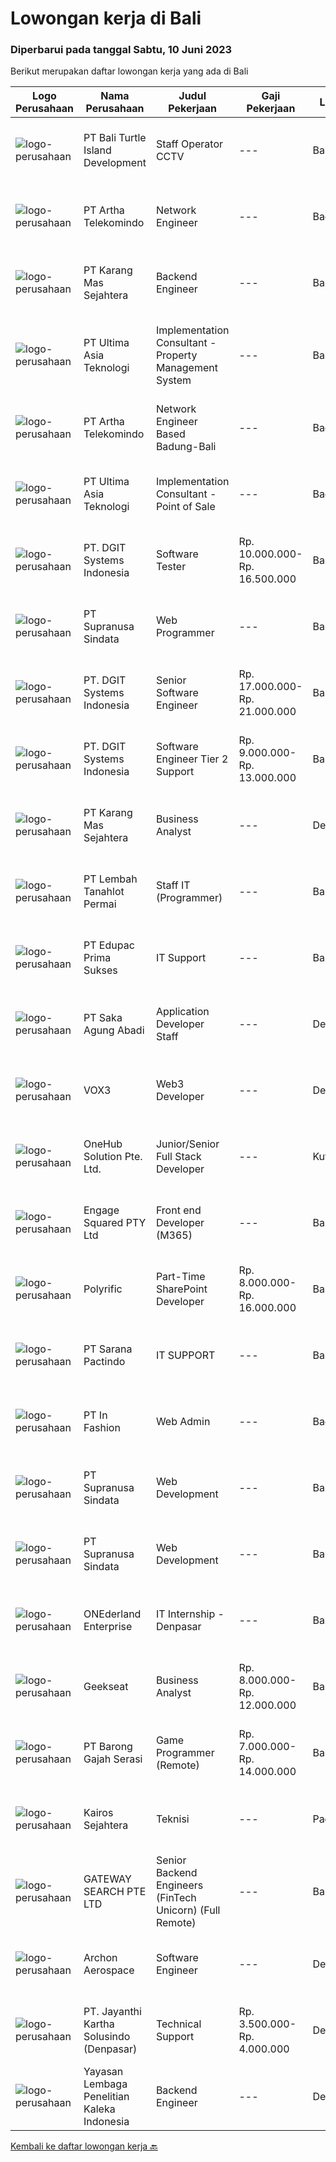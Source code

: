 
  # Lowongan kerja di Bali

  ### Diperbarui pada tanggal Sabtu, 10 Juni 2023

  Berikut merupakan daftar lowongan kerja yang ada di Bali

  |Logo Perusahaan | Nama Perusahaan | Judul Pekerjaan | Gaji Pekerjaan | Lokasi | Deskripsi | Tanggal diunggah | Pranala |
  | -------------- | --------------- | --------------- | --------- | --------- | -------------- | ------- | ----------- |
  |![logo-perusahaan](https://image-service-cdn.seek.com.au/eafd24e3896f07cf388f5926f60d06ba0a966af6/ee4dce1061f3f616224767ad58cb2fc751b8d2dc)|PT Bali Turtle Island Development|Staff Operator CCTV|---|Bali|Job specification: Monitoring kegiatan pengamanan melalui CCTV Melakukan penyortiran dan penyimpanan data rekan melalui CCTV Melakukan proses...|Jumat, 09 Juni 2023|https://www.jobstreet.co.id/id/job/staff-operator-cctv-4365591?token=0~ac2350bf-b38d-43eb-970a-c911e50b8ddc&sectionRank=1&jobId=jobstreet-id-job-4365591|
|![logo-perusahaan](https://image-service-cdn.seek.com.au/42331ff7086e2d8b042bccb97231fbe61b8dc8c7/ee4dce1061f3f616224767ad58cb2fc751b8d2dc)|PT Artha Telekomindo|Network Engineer|---|Badung|Kualifikasi: Umur maksimal 30 tahun Pendidikan minimal D3 Komputer / Teknik Informatika / sistem Informasi Menguasai dasar Komunikasi data LAN, WAN,...|Senin, 05 Juni 2023|https://www.jobstreet.co.id/id/job/network-engineer-4359289?token=0~ac2350bf-b38d-43eb-970a-c911e50b8ddc&sectionRank=2&jobId=jobstreet-id-job-4359289|
|![logo-perusahaan](https://image-service-cdn.seek.com.au/46eaa99b480ebc058935ab7c7ca5cf5c2f46d6da/ee4dce1061f3f616224767ad58cb2fc751b8d2dc)|PT Karang Mas Sejahtera|Backend Engineer|---|Bali|Being a core developer of our backend system such as booking-engine, app and rewards backend. Collaborating in our Automation Project. Participate in...|Kamis, 08 Juni 2023|https://www.jobstreet.co.id/id/job/backend-engineer-4352635?token=0~ac2350bf-b38d-43eb-970a-c911e50b8ddc&sectionRank=3&jobId=jobstreet-id-job-4352635|
|![logo-perusahaan](https://image-service-cdn.seek.com.au/baab7545c813a2abf6f82afe4f094a21d5f4eeb1/ee4dce1061f3f616224767ad58cb2fc751b8d2dc)|PT Ultima Asia Teknologi|Implementation Consultant - Property Management System|---|Bali|Are You Passionate About Technology, Hospitality Industry and Travelling? PT. ULTIMA ASIA TEKNOLOGI, a premier provider of Hospitality and F&amp;B...|Kamis, 08 Juni 2023|https://www.jobstreet.co.id/id/job/implementation-consultant-property-management-system-4364517?token=0~ac2350bf-b38d-43eb-970a-c911e50b8ddc&sectionRank=4&jobId=jobstreet-id-job-4364517|
|![logo-perusahaan](https://image-service-cdn.seek.com.au/42331ff7086e2d8b042bccb97231fbe61b8dc8c7/ee4dce1061f3f616224767ad58cb2fc751b8d2dc)|PT Artha Telekomindo|Network Engineer Based Badung-Bali|---|Badung|Kualifikasi: Umur maksimal 30 tahun Pendidikan minimal D3 Komputer / Teknik Informatika / sistem Informasi Menguasai dasar Komunikasi data LAN, WAN,...|Senin, 05 Juni 2023|https://www.jobstreet.co.id/id/job/network-engineer-based-badung-bali-4359842?token=0~ac2350bf-b38d-43eb-970a-c911e50b8ddc&sectionRank=5&jobId=jobstreet-id-job-4359842|
|![logo-perusahaan](https://image-service-cdn.seek.com.au/baab7545c813a2abf6f82afe4f094a21d5f4eeb1/ee4dce1061f3f616224767ad58cb2fc751b8d2dc)|PT Ultima Asia Teknologi|Implementation Consultant - Point of Sale|---|Badung|Are You Passionate About Technology, Hospitality Industry and Travelling? PT. ULTIMA ASIA TEKNOLOGI, a premier provider of Hospitality and F&amp;B...|Kamis, 08 Juni 2023|https://www.jobstreet.co.id/id/job/implementation-consultant-point-of-sale-4364593?token=0~ac2350bf-b38d-43eb-970a-c911e50b8ddc&sectionRank=6&jobId=jobstreet-id-job-4364593|
|![logo-perusahaan](https://image-service-cdn.seek.com.au/86a88c2f6d7d45552583132278caf70ef23e7608/ee4dce1061f3f616224767ad58cb2fc751b8d2dc)|PT. DGIT Systems Indonesia|Software Tester|Rp. 10.000.000-Rp. 16.500.000|Bali|At CSG, you're more than your resume. We want your diverse perspective and unique background to help us enrich the work we do together. We believe...|Rabu, 07 Juni 2023|https://www.jobstreet.co.id/id/job/software-tester-4362475?token=0~ac2350bf-b38d-43eb-970a-c911e50b8ddc&sectionRank=7&jobId=jobstreet-id-job-4362475|
|![logo-perusahaan](https://image-service-cdn.seek.com.au/a50d942d1a834f67ed0f6529eed213256bc2fbab/ee4dce1061f3f616224767ad58cb2fc751b8d2dc)|PT Supranusa Sindata|Web Programmer|---|Bali|1. menguasai HTML, CSS dan Javascript. menguasai Type Script dan SASS 2. Familiar dengan ecosystem ****** dan memahami dengan baik ******3. afamiliar...|Kamis, 08 Juni 2023|https://www.jobstreet.co.id/id/job/web-programmer-1036081183?token=0~ac2350bf-b38d-43eb-970a-c911e50b8ddc&sectionRank=8&jobId=jobstreet-id-job-1036081183|
|![logo-perusahaan](https://image-service-cdn.seek.com.au/86a88c2f6d7d45552583132278caf70ef23e7608/ee4dce1061f3f616224767ad58cb2fc751b8d2dc)|PT. DGIT Systems Indonesia|Senior Software Engineer|Rp. 17.000.000-Rp. 21.000.000|Bali|At CSG, you're more than your resume. We want your diverse perspective and unique background to help us enrich the work we do together. We believe...|Rabu, 07 Juni 2023|https://www.jobstreet.co.id/id/job/senior-software-engineer-4362494?token=0~ac2350bf-b38d-43eb-970a-c911e50b8ddc&sectionRank=9&jobId=jobstreet-id-job-4362494|
|![logo-perusahaan](https://image-service-cdn.seek.com.au/721402f73be051d09706509a4a2f9961fb2ec206/ee4dce1061f3f616224767ad58cb2fc751b8d2dc)|PT. DGIT Systems Indonesia|Software Engineer Tier 2 Support|Rp. 9.000.000-Rp. 13.000.000|Bali|At CSG, you're more than your resume. We want your diverse perspective and unique background to help us enrich the work we do together. We believe...|Selasa, 06 Juni 2023|https://www.jobstreet.co.id/id/job/software-engineer-tier-2-support-4360261?token=0~ac2350bf-b38d-43eb-970a-c911e50b8ddc&sectionRank=10&jobId=jobstreet-id-job-4360261|
|![logo-perusahaan](https://image-service-cdn.seek.com.au/46eaa99b480ebc058935ab7c7ca5cf5c2f46d6da/ee4dce1061f3f616224767ad58cb2fc751b8d2dc)|PT Karang Mas Sejahtera|Business Analyst|---|Denpasar|Making financial projection for financing, business expansion, and new business purposes. Conduct data interpretation and analysis report such as...|Senin, 05 Juni 2023|https://www.jobstreet.co.id/id/job/business-analyst-4359126?token=0~ac2350bf-b38d-43eb-970a-c911e50b8ddc&sectionRank=11&jobId=jobstreet-id-job-4359126|
|![logo-perusahaan](https://image-service-cdn.seek.com.au/38862973985675718f5b8fc2af6744a1740a6b16/ee4dce1061f3f616224767ad58cb2fc751b8d2dc)|PT Lembah Tanahlot Permai|Staff IT (Programmer)|---|Bali|Tugas Pokok  Jabatan                                                                      Menganalisa kebutuhan...|Senin, 05 Juni 2023|https://www.jobstreet.co.id/id/job/staff-it-programmer-1036053462?token=0~ac2350bf-b38d-43eb-970a-c911e50b8ddc&sectionRank=12&jobId=jobstreet-id-job-1036053462|
|![logo-perusahaan](https://image-service-cdn.seek.com.au/f16c269049d331cdaf740f4113230f19b9a30365/ee4dce1061f3f616224767ad58cb2fc751b8d2dc)|PT Edupac Prima Sukses|IT Support|---|Bali|Having Knowledge of IT Hardware, Network/LAN, Internet server, Windows , Office, Including installation and troubleshoting Good Communication skill in...|Rabu, 31 Mei 2023|https://www.jobstreet.co.id/id/job/it-support-4355340?token=0~ac2350bf-b38d-43eb-970a-c911e50b8ddc&sectionRank=13&jobId=jobstreet-id-job-4355340|
|![logo-perusahaan](https://image-service-cdn.seek.com.au/384a1db14e62f7da63b57a7ef324b876fe6c149b/ee4dce1061f3f616224767ad58cb2fc751b8d2dc)|PT Saka Agung Abadi|Application Developer Staff|---|Denpasar|Membuat sebuah aplikasi/fitur yang sesuai dengan alur proses bisnis perusahaan dan arahan yang diberikan oleh Application Developer Supervisor/IT...|Sabtu, 03 Juni 2023|https://www.jobstreet.co.id/id/job/application-developer-staff-4338893?token=0~ac2350bf-b38d-43eb-970a-c911e50b8ddc&sectionRank=14&jobId=jobstreet-id-job-4338893|
|![logo-perusahaan](https://image-service-cdn.seek.com.au/6a720ec5bcecfd8304da2f1145c24bf5d61eba57/ee4dce1061f3f616224767ad58cb2fc751b8d2dc)|VOX3|Web3 Developer|---|Denpasar|Job Description: Develop and maintain decentralized applications using Web3 technologies. Collaborate with cross-functional teams to design, develop,...|Kamis, 08 Juni 2023|https://www.jobstreet.co.id/id/job/web3-developer-4364442?token=0~ac2350bf-b38d-43eb-970a-c911e50b8ddc&sectionRank=15&jobId=jobstreet-id-job-4364442|
|![logo-perusahaan](https://image-service-cdn.seek.com.au/f7efdc27d31a74e5f48d6706a50aca644d378a40/ee4dce1061f3f616224767ad58cb2fc751b8d2dc)|OneHub Solution Pte. Ltd.|Junior/Senior Full Stack Developer|---|Kuta|Duties and Responsibilities: Collaborate with other engineers to develop and deploy new features Design, build, and maintain our API’s Write...|Sabtu, 03 Juni 2023|https://www.jobstreet.co.id/id/job/junior-senior-full-stack-developer-4348099?token=0~ac2350bf-b38d-43eb-970a-c911e50b8ddc&sectionRank=16&jobId=jobstreet-id-job-4348099|
|![logo-perusahaan](https://image-service-cdn.seek.com.au/ced0e37ea279d1b5949baa580a000fa1ffee94e1/ee4dce1061f3f616224767ad58cb2fc751b8d2dc)|Engage Squared PTY Ltd|Front end Developer (M365)|---|Bali|Work on the cutting edge of Microsoft 365 development!Are you a gun at using React, SharePoint Framework (SPFx), Azure, PowerShell and .Net Core to...|Jumat, 02 Juni 2023|https://www.jobstreet.co.id/id/job/front-end-developer-m365-5413174/origin/my?token=0~ac2350bf-b38d-43eb-970a-c911e50b8ddc&sectionRank=17&jobId=jobstreet-my-job-5413174|
|![logo-perusahaan](https://image-service-cdn.seek.com.au/0b2021cd0b629c805b98ee700ff08f0e298ab07c/ee4dce1061f3f616224767ad58cb2fc751b8d2dc)|Polyrific|Part-Time SharePoint Developer|Rp. 8.000.000-Rp. 16.000.000|Bali|Location: IndonesiaJob Type: Part-TimeAbout Us: Polyrific is a technology company specializing in software development, machine learning, and DevOps...|Jumat, 02 Juni 2023|https://www.jobstreet.co.id/id/job/part-time-sharepoint-developer-4346639?token=0~ac2350bf-b38d-43eb-970a-c911e50b8ddc&sectionRank=18&jobId=jobstreet-id-job-4346639|
|![logo-perusahaan](https://image-service-cdn.seek.com.au/98982338245954acade7338ecccff8adaf4bc449/ee4dce1061f3f616224767ad58cb2fc751b8d2dc)|PT Sarana Pactindo|IT SUPPORT|---|Bali|Deskripsi Pekerjaan : Melakukan implementasi pemasangan baru dan traning setelah registrasi klien baru. Memastikan training product knowledge yang...|Senin, 29 Mei 2023|https://www.jobstreet.co.id/id/job/it-support-4352308?token=0~ac2350bf-b38d-43eb-970a-c911e50b8ddc&sectionRank=19&jobId=jobstreet-id-job-4352308|
|![logo-perusahaan](https://image-service-cdn.seek.com.au/99ccc0096dc1e58f96b75a1f238e7d9598eff05d/ee4dce1061f3f616224767ad58cb2fc751b8d2dc)|PT In Fashion|Web Admin|---|Badung|Roles and Responsibilities Prepare and update website content (products, banners, etc). Edit product image (cropping, creating banner, color...|Jumat, 02 Juni 2023|https://www.jobstreet.co.id/id/job/web-admin-4338465?token=0~ac2350bf-b38d-43eb-970a-c911e50b8ddc&sectionRank=20&jobId=jobstreet-id-job-4338465|
|![logo-perusahaan](https://image-service-cdn.seek.com.au/a50d942d1a834f67ed0f6529eed213256bc2fbab/ee4dce1061f3f616224767ad58cb2fc751b8d2dc)|PT Supranusa Sindata|Web Development|---|Bali|1. menguasai HTML, CSS dan Javascript. menguasai Type Script dan SASS 2. Familiar dengan ecosystem ****** dan memahami dengan baik ******3. afamiliar...|Minggu, 04 Juni 2023|https://www.jobstreet.co.id/id/job/web-development-1036053658?token=0~ac2350bf-b38d-43eb-970a-c911e50b8ddc&sectionRank=21&jobId=jobstreet-id-job-1036053658|
|![logo-perusahaan](https://image-service-cdn.seek.com.au/a50d942d1a834f67ed0f6529eed213256bc2fbab/ee4dce1061f3f616224767ad58cb2fc751b8d2dc)|PT Supranusa Sindata|Web Development|---|Bali|1. menguasai HTML, CSS dan Javascript. menguasai Type Script dan SASS 2. Familiar dengan ecosystem ****** dan memahami dengan baik ******3. afamiliar...|Minggu, 04 Juni 2023|https://www.jobstreet.co.id/id/job/web-development-1036039826?token=0~ac2350bf-b38d-43eb-970a-c911e50b8ddc&sectionRank=22&jobId=jobstreet-id-job-1036039826|
|![logo-perusahaan](https://i.ibb.co/sqvTCh9/112815900-stock-vector-no-image-available-icon-flat-vector.webp)|ONEderland Enterprise|IT Internship - Denpasar|---|Bali|Job descriptionONEderland Enterprise is currently open for #Internship opportunity for active students and fresh graduates to build up their career...|Kamis, 01 Juni 2023|https://www.jobstreet.co.id/id/job/it-internship-denpasar-1036022493?token=0~ac2350bf-b38d-43eb-970a-c911e50b8ddc&sectionRank=23&jobId=jobstreet-id-job-1036022493|
|![logo-perusahaan](https://image-service-cdn.seek.com.au/a94166d692fda70a364e9d5191d7ced8a65f1597/ee4dce1061f3f616224767ad58cb2fc751b8d2dc)|Geekseat|Business Analyst|Rp. 8.000.000-Rp. 12.000.000|Bandung|Business Analyst (Technical Background)  We are currently looking for an exceptional and experienced Business Analyst to join our awesome team!  The...|Rabu, 31 Mei 2023|https://www.jobstreet.co.id/id/job/business-analyst-4355055?token=0~ac2350bf-b38d-43eb-970a-c911e50b8ddc&sectionRank=24&jobId=jobstreet-id-job-4355055|
|![logo-perusahaan](https://image-service-cdn.seek.com.au/7343aa4c5f0e459527fac9faf4e316792523e0c5/ee4dce1061f3f616224767ad58cb2fc751b8d2dc)|PT Barong Gajah Serasi|Game Programmer (Remote)|Rp. 7.000.000-Rp. 14.000.000|Bali|Game Programmer Open Positions #JobOfferStairway Games is looking for full-time Game Programmers (2 openings) to develop the next big game(s) from our...|Kamis, 01 Juni 2023|https://www.jobstreet.co.id/id/job/game-programmer-remote-4344677?token=0~ac2350bf-b38d-43eb-970a-c911e50b8ddc&sectionRank=25&jobId=jobstreet-id-job-4344677|
|![logo-perusahaan](https://i.ibb.co/sqvTCh9/112815900-stock-vector-no-image-available-icon-flat-vector.webp)|Kairos Sejahtera|Teknisi|---|Padang|Pengalaman yang terbukti sebagai teknisi jaringan atau posisi yang relevan Keterampilan diagnostik, pemecahan masalah, dan analitis yang luar biasa...|Jumat, 02 Juni 2023|https://www.jobstreet.co.id/id/job/teknisi-1036026469?token=0~ac2350bf-b38d-43eb-970a-c911e50b8ddc&sectionRank=26&jobId=jobstreet-id-job-1036026469|
|![logo-perusahaan](https://image-service-cdn.seek.com.au/b3d45da9ac9e93f383f618e982ac03b67b3e46a7/ee4dce1061f3f616224767ad58cb2fc751b8d2dc)|GATEWAY SEARCH PTE LTD|Senior Backend Engineers (FinTech Unicorn) (Full Remote)|---|Bali|Responsibilities Communicate across Engineering, Product, UX teams on daily basis Design, develop and maintain cutting edge web-based applications...|Jumat, 02 Juni 2023|https://www.jobstreet.co.id/id/job/senior-backend-engineers-fintech-unicorn-full-remote-10842154/origin/sg?token=0~ac2350bf-b38d-43eb-970a-c911e50b8ddc&sectionRank=27&jobId=jobstreet-sg-job-10842154|
|![logo-perusahaan](https://i.ibb.co/sqvTCh9/112815900-stock-vector-no-image-available-icon-flat-vector.webp)|Archon Aerospace|Software Engineer|---|Denpasar|Kualifikasi Usia Makimal Usia 35 tahun Pendidikan Minimal SMA Sederajat Fresh Graduated are welcome Kreatif dan mau belajar Mampu bekerja sama dengan...|Jumat, 02 Juni 2023|https://www.jobstreet.co.id/id/job/software-engineer-4357131?token=0~ac2350bf-b38d-43eb-970a-c911e50b8ddc&sectionRank=28&jobId=jobstreet-id-job-4357131|
|![logo-perusahaan](https://image-service-cdn.seek.com.au/3ac12665b5372c84ef4fd7270e02f2c5e3066d0c/ee4dce1061f3f616224767ad58cb2fc751b8d2dc)|PT. Jayanthi Kartha Solusindo (Denpasar)|Technical Support|Rp. 3.500.000-Rp. 4.000.000|Denpasar|Skills Needed : Network (Wired &amp; Wireless) Troubleshooting Job Description: Perform network troubleshooting fttx / ftth and make an improvement...|Minggu, 28 Mei 2023|https://www.jobstreet.co.id/id/job/technical-support-4338777?token=0~ac2350bf-b38d-43eb-970a-c911e50b8ddc&sectionRank=29&jobId=jobstreet-id-job-4338777|
|![logo-perusahaan](https://image-service-cdn.seek.com.au/3216e8ff848025c290065fd120d35a06cee04c96/ee4dce1061f3f616224767ad58cb2fc751b8d2dc)|Yayasan Lembaga Penelitian Kaleka Indonesia|Backend Engineer|---|Denpasar|APPLY NOW: Backend EngineerWho We AreKaleka, previously known as Inobu, is an Indonesian non-profit research institute established in 2014. Kaleka’s...|Rabu, 31 Mei 2023|https://www.jobstreet.co.id/id/job/backend-engineer-4336581?token=0~ac2350bf-b38d-43eb-970a-c911e50b8ddc&sectionRank=30&jobId=jobstreet-id-job-4336581|


  [Kembali ke daftar lowongan kerja 🔙](../README.md#daftar-lowongan-kerja)
  